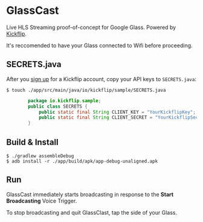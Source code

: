 # GlassCast

Live HLS Streaming proof-of-concept for Google Glass. Powered by [Kickflip](https://kickflip.io).

It's reccomended to have your Glass connected to Wifi before proceeding.

## SECRETS.java
After you [sign up](https://kickflip.io) for a Kickflip account, copy your API keys to `SECRETS.java`:

```
$ touch ./app/src/main/java/io/kickflip/sample/SECRETS.java
```

```java
		package io.kickflip.sample;
		public class SECRETS {
		    public static final String CLIENT_KEY = "YourKickflipKey";
		    public static final String CLIENT_SECRET = "YourKickflipSecret";
		}
```

## Build & Install

```
$ ./gradlew assembleDebug
$ adb install -r ./app/build/apk/app-debug-unaligned.apk

```

## Run

GlassCast immediately starts broadcasting in response to the **Start Broadcasting** Voice Trigger.

To stop broadcasting and quit GlassClast, tap the side of your Glass.